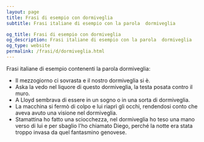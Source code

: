 ```yaml
---
layout: page
title: Frasi di esempio con dormiveglia 
subtitle: Frasi italiane di esempio con la parola  dormiveglia

og_title: Frasi di esempio con dormiveglia 
og_description: Frasi italiane di esempio con la parola  dormiveglia
og_type: website
permalink: /frasi/d/dormiveglia.html
---
```


Frasi italiane di esempio contenenti la parola dormiveglia:


- Il mezzogiorno ci sovrasta e il nostro dormiveglia si è.
- Aska la vedo nel liquore di questo dormiveglia, la testa posata contro il muro.
- A Lloyd sembrava di essere in un sogno o in una sorta di dormiveglia.
- La macchina si fermò di colpo e lui riaprì gli occhi, rendendosi conto che aveva avuto una visione nel dormiveglia.
- Stamattina ho fatto una sciocchezza, nel dormiveglia ho teso una mano verso di lui e per sbaglio l'ho chiamato Diego, perché la notte era stata troppo invasa da quel fantasmino genovese.
